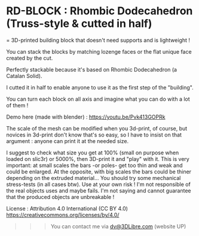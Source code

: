 # RD-BLOCK : Rhombic Dodecahedron (Truss-style & cutted in half)

= 3D-printed building block that doesn't need supports and is lightweight !

You can stack the blocks by matching lozenge faces or the flat unique face created by the cut.

Perfectly stackable because it's based on Rhombic Dodecahedron (a Catalan Solid).

I cutted it in half to enable anyone to use it as the first step of the "building".

You can turn each block on all axis and imagine what you can do with a lot of them !

Demo here (made with blender) : https://youtu.be/Pvk413GOPRk

The scale of the mesh can be modified when you 3d-print, of course, but novices in 3d-print don't know that's so easy, so I have to insist on that argument : anyone can print it at the needed size.

I suggest to check what size you get at 100% (small on purpose when loaded on slic3r) or 5000%, then 3D-print it and "play" with it. This is very important: at small scales the bars -or poles- get too thin and weak and could be enlarged. At the opposite, with big scales the bars could be thiner depending on the extruded material... You should try some mechanical stress-tests (in all cases btw). Use at your own risk ! I'm not responsible of the real objects uses and maybe fails. I'm not saying and cannot guarantee that the produced objects are unbreakable !
  
License : Attribution 4.0 International (CC BY 4.0)  https://creativecommons.org/licenses/by/4.0/

>>> You can contact me via dv@3DLibre.com (website UP)

